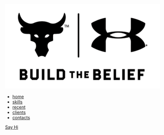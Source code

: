 <html>
<head>
  <link href="project.css" rel="stylesheet">
</head>
<body>
  <section id="main">
    <nav>
      <a href="#" class="logo">
      <img src="190919-REBEL-UA-ProjectRock-BTB-Logo-BW.png" alt="The logo of project Rock">
      </a>
      <span class="menu-space"></span>
      <ul class="menu">
        <li><a href="#" class="home">home</a></li>
        <li><a href="#">skills</a></li>
        <li><a href="#">recent</a></li>
        <li><a href="#">clients</a></li>
        <li><a href="#">contacts</a></li>
      </ul>
      <a href="#" class="hey">Say Hi</a>
    </nav>
  </section>
</body>
</html>  
